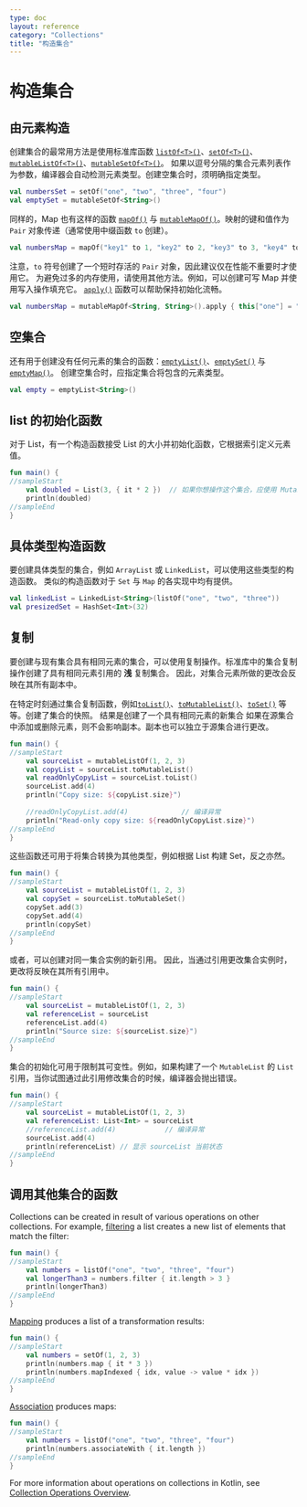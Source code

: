 ```yaml
---
type: doc
layout: reference
category: "Collections"
title: "构造集合"
---
```


# 构造集合

## 由元素构造

创建集合的最常用方法是使用标准库函数 [`listOf<T>()`](https://kotlinlang.org/api/latest/jvm/stdlib/kotlin.collections/list-of.html)、[`setOf<T>()`](https://kotlinlang.org/api/latest/jvm/stdlib/kotlin.collections/set-of.html)、[`mutableListOf<T>()`](https://kotlinlang.org/api/latest/jvm/stdlib/kotlin.collections/mutable-list-of.html)、[`mutableSetOf<T>()`](https://kotlinlang.org/api/latest/jvm/stdlib/kotlin.collections/mutable-set-of.html)。
如果以逗号分隔的集合元素列表作为参数，编译器会自动检测元素类型。创建空集合时，须明确指定类型。

<div class="sample" markdown="1" theme="idea" data-highlight-only>

```kotlin
val numbersSet = setOf("one", "two", "three", "four")
val emptySet = mutableSetOf<String>()
```
</div>

同样的，Map 也有这样的函数 [`mapOf()`](https://kotlinlang.org/api/latest/jvm/stdlib/kotlin.collections/map-of.html) 与 [`mutableMapOf()`](https://kotlinlang.org/api/latest/jvm/stdlib/kotlin.collections/mutable-map-of.html)。映射的键和值作为 `Pair` 对象传递（通常使用中缀函数 `to` 创建）。

<div class="sample" markdown="1" theme="idea" data-highlight-only>

```kotlin
val numbersMap = mapOf("key1" to 1, "key2" to 2, "key3" to 3, "key4" to 1)
```
</div>

注意，`to` 符号创建了一个短时存活的 `Pair` 对象，因此建议仅在性能不重要时才使用它。
为避免过多的内存使用，请使用其他方法。例如，可以创建可写 Map 并使用写入操作填充它。
[`apply()`](scope-functions.html#apply) 函数可以帮助保持初始化流畅。

<div class="sample" markdown="1" theme="idea" data-highlight-only>

```kotlin
val numbersMap = mutableMapOf<String, String>().apply { this["one"] = "1"; this["two"] = "2" }
```
</div>

## 空集合

还有用于创建没有任何元素的集合的函数：[`emptyList()`](https://kotlinlang.org/api/latest/jvm/stdlib/kotlin.collections/empty-list.html)、[`emptySet()`](https://kotlinlang.org/api/latest/jvm/stdlib/kotlin.collections/empty-set.html) 与 [`emptyMap()`](https://kotlinlang.org/api/latest/jvm/stdlib/kotlin.collections/empty-map.html)。
创建空集合时，应指定集合将包含的元素类型。

<div class="sample" markdown="1" theme="idea" data-highlight-only>

```kotlin
val empty = emptyList<String>()
```
</div>

## list 的初始化函数

对于 List，有一个构造函数接受 List 的大小并初始化函数，它根据索引定义元素值。

<div class="sample" markdown="1" theme="idea" data-min-compiler-version="1.3">

```kotlin
fun main() {
//sampleStart
    val doubled = List(3, { it * 2 })  // 如果你想操作这个集合，应使用 MutableList
    println(doubled)
//sampleEnd
}
```
</div>

## 具体类型构造函数

要创建具体类型的集合，例如 `ArrayList` 或 `LinkedList`，可以使用这些类型的构造函数。
类似的构造函数对于 `Set` 与 `Map` 的各实现中均有提供。

<div class="sample" markdown="1" theme="idea" data-highlight-only>

```kotlin
val linkedList = LinkedList<String>(listOf("one", "two", "three"))
val presizedSet = HashSet<Int>(32)
```
</div>

## 复制

要创建与现有集合具有相同元素的集合，可以使用复制操作。标准库中的集合复制操作创建了具有相同元素引用的 __浅__ 复制集合。
因此，对集合元素所做的更改会反映在其所有副本中。

在特定时刻通过集合复制函数，例如[`toList()`](https://kotlinlang.org/api/latest/jvm/stdlib/kotlin.collections/to-list.html)、[`toMutableList()`](https://kotlinlang.org/api/latest/jvm/stdlib/kotlin.collections/to-mutable-list.html)、[`toSet()`](https://kotlinlang.org/api/latest/jvm/stdlib/kotlin.collections/to-set.html) 等等。创建了集合的快照。
结果是创建了一个具有相同元素的新集合
如果在源集合中添加或删除元素，则不会影响副本。副本也可以独立于源集合进行更改。

<div class="sample" markdown="1" theme="idea" data-min-compiler-version="1.3">

```kotlin
fun main() {
//sampleStart
    val sourceList = mutableListOf(1, 2, 3)
    val copyList = sourceList.toMutableList()
    val readOnlyCopyList = sourceList.toList()
    sourceList.add(4)
    println("Copy size: ${copyList.size}")   
    
    //readOnlyCopyList.add(4)             // 编译异常
    println("Read-only copy size: ${readOnlyCopyList.size}")
//sampleEnd
}
```
</div>

这些函数还可用于将集合转换为其他类型，例如根据 List 构建 Set，反之亦然。

<div class="sample" markdown="1" theme="idea" data-min-compiler-version="1.3">

```kotlin
fun main() {
//sampleStart
    val sourceList = mutableListOf(1, 2, 3)    
    val copySet = sourceList.toMutableSet()
    copySet.add(3)
    copySet.add(4)    
    println(copySet)
//sampleEnd
}
```
</div>

或者，可以创建对同一集合实例的新引用。
因此，当通过引用更改集合实例时，更改将反映在其所有引用中。

<div class="sample" markdown="1" theme="idea" data-min-compiler-version="1.3">

```kotlin
fun main() {
//sampleStart
    val sourceList = mutableListOf(1, 2, 3)
    val referenceList = sourceList
    referenceList.add(4)
    println("Source size: ${sourceList.size}")
//sampleEnd
}
```
</div>

集合的初始化可用于限制其可变性。例如，如果构建了一个 `MutableList` 的 `List` 引用，当你试图通过此引用修改集合的时候，编译器会抛出错误。

<div class="sample" markdown="1" theme="idea" data-min-compiler-version="1.3">

```kotlin
fun main() {
//sampleStart 
    val sourceList = mutableListOf(1, 2, 3)
    val referenceList: List<Int> = sourceList
    //referenceList.add(4)            // 编译异常
    sourceList.add(4)
    println(referenceList) // 显示 sourceList 当前状态
//sampleEnd
}
```
</div>

## 调用其他集合的函数

Collections can be created in result of various operations on other collections. For example, [filtering](collection-filtering.html) a list creates a new list of elements that match the filter:

<div class="sample" markdown="1" theme="idea" data-min-compiler-version="1.3">

```kotlin
fun main() {
//sampleStart 
    val numbers = listOf("one", "two", "three", "four")  
    val longerThan3 = numbers.filter { it.length > 3 }
    println(longerThan3)
//sampleEnd
}
```
</div>

[Mapping](collection-transformations.html#映射) produces a list of a transformation results:

<div class="sample" markdown="1" theme="idea" data-min-compiler-version="1.3">

```kotlin
fun main() {
//sampleStart 
    val numbers = setOf(1, 2, 3)
    println(numbers.map { it * 3 })
    println(numbers.mapIndexed { idx, value -> value * idx })
//sampleEnd
}
```
</div>

[Association](collection-transformations.html#关联) produces maps:

<div class="sample" markdown="1" theme="idea" data-min-compiler-version="1.3">

```kotlin
fun main() {
//sampleStart
    val numbers = listOf("one", "two", "three", "four")
    println(numbers.associateWith { it.length })
//sampleEnd
}
```
</div>

For more information about operations on collections in Kotlin, see [Collection Operations Overview](collection-operations.html).
